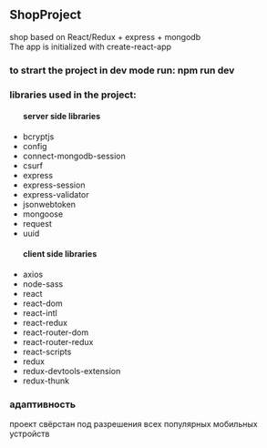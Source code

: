 <div>
<h2>ShopProject</h2>
<div> shop based on React/Redux + express + mongodb </div>
<div> The app is initialized with create-react-app </div>
<h3>to strart the project in dev mode run: npm run dev</h3>
<div>
  <h3>libraries used in the project: </h3>
  <ul>
    <h4>server side libraries</h4>
    <li> bcryptjs </li>
    <li> config </li>
    <li> connect-mongodb-session </li>
    <li> csurf </li>
    <li> express </li>
    <li> express-session </li>
    <li> express-validator </li>
    <li> jsonwebtoken </li>
    <li> mongoose </li>
    <li> request </li>
    <li> uuid</li> 
    <h4>client side libraries</h4>
    <li> axios </li>
    <li> node-sass </li>
    <li> react </li>
    <li> react-dom </li>
    <li> react-intl </li>
    <li> react-redux </li>
    <li> react-router-dom </li>
    <li> react-router-redux </li>
    <li> react-scripts </li>
    <li> redux </li>
    <li> redux-devtools-extension </li>
    <li> redux-thunk </li> 
  </ul>
</div>
</div>

<h3> адаптивность </h3>
<div>
  проект свёрстан под разрешения всех популярных мобильных устройств
</div>





